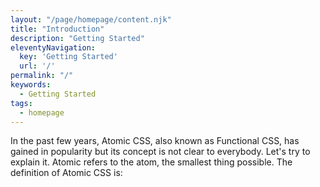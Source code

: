```yaml
---
layout: "/page/homepage/content.njk"
title: "Introduction"
description: "Getting Started"
eleventyNavigation:
  key: 'Getting Started'
  url: '/'
permalink: "/"
keywords: 
  - Getting Started
tags: 
  - homepage
---
```


In the past few years, Atomic CSS, also known as Functional CSS, has gained in popularity but its concept is not clear to everybody. Let's try to explain it.
Atomic refers to the atom, the smallest thing possible. The definition of Atomic CSS is: